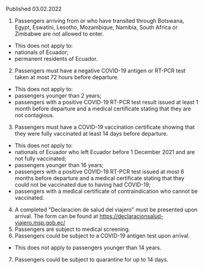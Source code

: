 Published 03.02.2022
1. Passengers arriving from or who have transited through Botswana, Egypt, Eswatini, Lesotho, Mozambique, Namibia, South Africa or Zimbabwe are not allowed to enter.
- This does not apply to:
- nationals of Ecuador;
- permanent residents of Ecuador.
2. Passengers must have a negative COVID-19 antigen or RT-PCR test taken at most 72 hours before departure.
- This does not apply to:
- passengers younger than 2 years;
- passengers with a positive COVID-19 RT-PCR test result issued at least 1 month before departure and a medical certificate stating that they are not contagious.
3. Passengers must have a COVID-19 vaccination certificate showing that they were fully vaccinated at least 14 days before departure.
- This does not apply to:
- nationals of Ecuador who left Ecuador before 1 December 2021 and are not fully vaccinated;
- passengers younger than 16 years;
- passengers with a positive COVID-19 RT-PCR test issued at most 6 months before departure and a medical certificate stating that they could not be vaccinated due to having had COVID-19;
- passengers with a medical certificate of contraindication who cannot be vaccinated.
4. A completed "Declaracion de salud del viajero" must be presented upon arrival. The form can be found at <a href="https://declaracionsalud-viajero.msp.gob.ec/">https://declaracionsalud-viajero.msp.gob.ec/</a>
5. Passengers are subject to medical screening.
6. Passengers could be subject to a COVID-19 antigen test upon arrival.
- This does not apply to passengers younger than 14 years.
7. Passengers could be subject to quarantine for up to 14 days.
